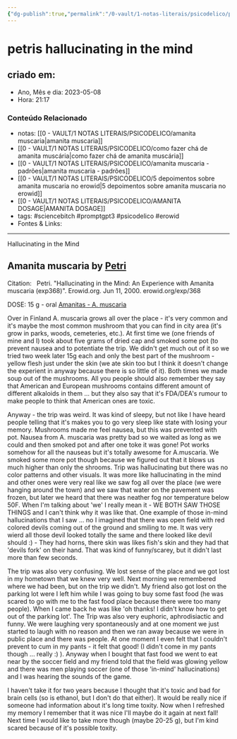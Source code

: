 ```yaml
---
{"dg-publish":true,"permalink":"/0-vault/1-notas-literais/psicodelico/petris-hallucinating-in-the-mind/","tags":["sciencebitch","promptgpt3","psicodelico","erowid"],"dgHomeLink":true,"dgShowLocalGraph":true,"dgShowFileTree":true,"dgEnableSearch":true}
---
```


# petris hallucinating in the mind

## criado em: 
-  Ano, Mês e dia: 2023-05-08
- Hora: 21:17

### Conteúdo Relacionado
- notas: [[0 - VAULT/1 NOTAS LITERAIS/PSICODELICO/amanita muscaria\|amanita muscaria]]
- [[0 - VAULT/1 NOTAS LITERAIS/PSICODELICO/como fazer chá de amanita muscária\|como fazer chá de amanita muscária]]
- [[0 - VAULT/1 NOTAS LITERAIS/PSICODELICO/amanita muscaria - padrões\|amanita muscaria - padrões]]
- [[0 - VAULT/1 NOTAS LITERAIS/PSICODELICO/5 depoimentos sobre amanita muscaria no erowid\|5 depoimentos sobre amanita muscaria no erowid]]
- [[0 - VAULT/1 NOTAS LITERAIS/PSICODELICO/AMANITA DOSAGE\|AMANITA DOSAGE]]
- tags: #sciencebitch #promptgpt3 #psicodelico #erowid
- Fontes & Links: 
---
Hallucinating in the Mind

## Amanita muscaria by [Petri](https://www.erowid.org/experiences/exp.cgi?A=Search&AuthorSearch=Petri&Exact=1)

Citation:   Petri. "Hallucinating in the Mind: An Experience with Amanita muscaria (exp368)". Erowid.org. Jun 11, 2000. erowid.org/exp/368

DOSE:  15 g - oral
[Amanitas - A. muscaria](https://www.erowid.org/plants/amanitas/)
  
Over in Finland A. muscaria grows all over the place - it's very common and it's maybe the most common mushroom that you can find in city area (it's grow in parks, woods, cemeteries, etc.). At first time we (one friends of mine and I) took about five grams of dried cap and smoked some pot (to prevent nausea and to potentiate the trip. We didn't get much out of it so we tried two week later 15g each and only the best part of the mushroom - yellow flesh just under the skin (we ate skin too but I think it doesn't change the experient in anyway because there is so little of it). Both times we made soup out of the mushrooms. All you people should also remember they say that American and European mushrooms contains different amount of different alkaloids in them ... but they also say that it's FDA/DEA's rumour to make people to think that American ones are toxic.  
  
Anyway - the trip was weird. It was kind of sleepy, but not like I have heard people telling that it's makes you to go very sleep like state with losing your memory. Mushrooms made me feel nausea, but this was prevented with pot. Nausea from A. muscaria was pretty bad so we waited as long as we could and then smoked pot and after one toke it was gone! Pot works somehow for all the nauseas but it's totally awesome for A.muscaria. We smoked some more pot though because we figured out that it blows us much higher than only the shrooms. Trip was hallucinating but there was no color patterns and other visuals. It was more like hallucinating in the mind and other ones were very real like we saw fog all over the place (we were hanging around the town) and we saw that water on the pavement was frozen, but later we heard that there was neather fog nor temperature below 50F. When I'm talking about 'we' I really mean it - WE BOTH SAW THOSE THINGS and I can't think why it was like that. One example of those in-mind hallucinations that I saw ... no I imagined that there was open field with red colored devils coming out of the ground and smiling to me. It was very wierd all those devil looked totally the same and there looked like devil should :) - They had horns, there skin was likes fish's skin and they had that 'devils fork' on their hand. That was kind of funny/scarey, but it didn't last more than few seconds.  
  
The trip was also very confusing. We lost sense of the place and we got lost in my hometown that we knew very well. Next morning we remembered where we had been, but on the trip we didn't. My friend also got lost on the parking lot were I left him while I was going to buy some fast food (he was scared to go with me to the fast food place because there were too many people). When I came back he was like 'oh thanks! I didn't know how to get out of the parking lot'. The Trip was also very euphoric, aphrodisiactic and funny. We were laughing very spontaneously and at one moment we just started to laugh with no reason and then we ran away because we were in public place and there was people. At one moment I even felt that I couldn't prevent to cum in my pants - it felt that good! (I didn't come in my pants though ... really :) ). Anyway when I bought that fast food we went to eat near by the soccer field and my friend told that the field was glowing yellow and there was men playing soccer (one of those 'in-mind' hallucinations) and I was hearing the sounds of the game.  
  
I haven't take it for two years because I thought that it's toxic and bad for brain cells (so is ethanol, but I don't do that either). It would be really nice if someone had information about it's long time toxity. Now when I refreshed my memory I remember that it was nice I'll maybe do it again at next fall! Next time I would like to take more though (maybe 20-25 g), but I'm kind scared because of it's possible toxity.